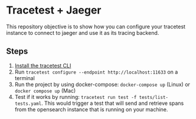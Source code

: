 # Tracetest + Jaeger

This repository objective is to show how you can configure your tracetest instance to connect to jaeger and use it as its tracing backend.

## Steps

1. [Install the tracetest CLI](https://docs.tracetest.io/installing/)
2. Run `tracetest configure --endpoint http://localhost:11633` on a terminal
3. Run the project by using docker-compose: `docker-compose up` (Linux) or `docker compose up` (Mac)
4. Test if it works by running: `tracetest run test -f tests/list-tests.yaml`. This would trigger a test that will send and retrieve spans from the opensearch instance that is running on your machine.
